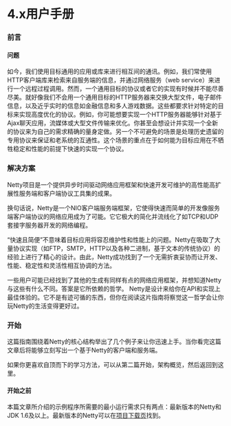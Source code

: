 # 4.x用户手册

### 前言

#### 问题

如今，我们使用目标通用的应用或库来进行相互间的通讯。例如，我们常使用HTTP客户端库来检索来自服务端的信息，并通过网络服务（web service）来进行一个远程过程调用。然而，一个通用目标的协议或者它的实现有时候并不能尽善尽美。就好像我们不会用一个通用目标的HTTP服务器来交换大型文件，电子邮件信息，以及近乎实时的信息如金融信息和多人游戏数据。这些都要求针对特定的目标来实现高度优化的协议。例如，你可能想要实现一个HTTP服务器能够针对基于Ajax聊天应用，流媒体或大型文件传输来优化。你甚至会想设计并实现一个全新的协议来为自己的需求精确的量身定做。另一个不可避免的场景是处理历史遗留的专用协议来保证和老系统的互通性。这个场景的重点在于如何能为目标应用在不牺牲稳定和性能的前提下快速的实现一个协议。

### 解决方案

Netty项目是一个提供异步时间驱动网络应用框架和快速开发可维护的高性能高扩展性服务端和客户端协议工具集的成果。

换句话说，Netty是一个NIO客户端服务端框架，它使得快速而简单的开发像服务端客户端协议的网络应用成为了可能。它它极大的简化并流线化了如TCP和UDP套接字服务器开发的网络编程。

“快速且简便”不意味着目标应用将容忍维护性和性能上的问题。Netty在吸取了大量协议实现（如FTP，SMTP，HTTP以及各种二进制，基于文本的传统协议）的经验上进行了精心的设计。由此，Netty成功找到了一个无需折衷妥协而让开发、性能、稳定性和灵活性相互协调的方法。

一些用户可能已经找到了其他的生成有同样有点的网络应用框架，并想知道Netty与这些有什么不同。答案是它所依赖的哲学。 Netty是设计来给你在API和实现上最佳体验的。它不是有迹可循的东西，但你在阅读这片指南将察觉这一哲学会让你玩Netty的生活变得更好过。

### 开始

这篇指南围绕着Netty的核心结构举出了几个例子来让你迅速上手。当你看完这篇文章后将能够立刻写出一个基于Netty的客户端和服务端。

如果你更喜欢自顶而下的学习方法，可以从第二篇开始，架构概览，然后返回到这里。

#### 开始之前

本篇文章所介绍的示例程序所需要的最小运行需求只有两点：最新版本的Netty和JDK 1.6及以上。最新版本的Netty可以在[项目下载页](http://netty.io)找到。